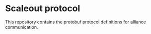 

# Scaleout protocol
This repository contains the protobuf protocol definitions for alliance communication.




